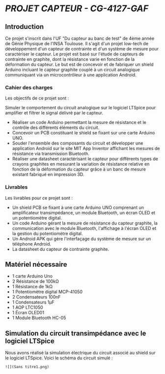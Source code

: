 # *PROJET CAPTEUR - CG-4127-GAF*

## Introduction

Ce projet s'inscrit dans l'UF "Du capteur au banc de test" de 4ème année de Génie Physique de l'INSA Toulouse. Il s'agit d'un projet low-tech de développement d'un capteur de contrainte et d'un système de mesure pour caractériser le capteur. Le projet est basé sur l'étude de capteurs de contrainte en graphite, dont la résistance varie en fonction de la déformation du capteur. Le but est de concevoir et de fabriquer un shield Arduino incluant le capteur graphite couplé à un circuit analogique communiquant via un microcontrôleur à une application Android.

### Cahier des charges

Les objectifs de ce projet sont :

Simuler le comportement du circuit analogique sur le logiciel LTSpice pour amplifier et filtrer le signal délivré par le capteur.
* Réaliser un code Arduino permettant la mesure de résistance et le contrôle des différents éléments du circuit.
* Concevoir un PCB constituant le shield se fixant sur une carte Arduino UNO.
* Souder l'ensemble des composants du circuit et développer une application Android sur le site MIT App Inventor affichant les mesures de résistance via transmission Bluetooth.
* Réaliser une datasheet caractérisant le capteur pour différents types de crayons graphites en mesurant la variation de résistance relative en fonction de la déformation du capteur grâce à un banc de mesure existant fabriqué en impression 3D.

### Livrables

Les livrables pour ce projet sont :

* Un shield PCB se fixant à une carte Arduino UNO comprenant un amplificateur transimpédance, un module Bluetooth, un écran OLED et un potentiomètre digital.
* Un code Arduino gérant la mesure de résistance du capteur graphite, la communication avec le module Bluetooth, l'affichage à l'écran OLED et la gestion du potentiomètre digital.
* Un Android APK qui gère l'interfaçage du système de mesure sur un téléphone Android.
* La datasheet du capteur de contrainte graphite.

## Matériel nécessaire
* 1 carte Arduino Uno
* 2 Résistance de 100kΩ
* 1 Résistance de 1kΩ
* 1 Potentiomètre digital MCP-41050
* 2 Condensateurs 100nF
* 1 Condensateurs 1µF
* 1 AOP LTC1050
* 1 Écran OLED01
* 1 Module Bluetooth HC-05

## Simulation du circuit transimpédance avec le logiciel LTSpice 

Nous avons réalisé la simulation électrique du circuit associé au shield sur le logiciel LTSpice. Voici le schéma du circuit simulé : 

`![](Sans titre1.png)`
